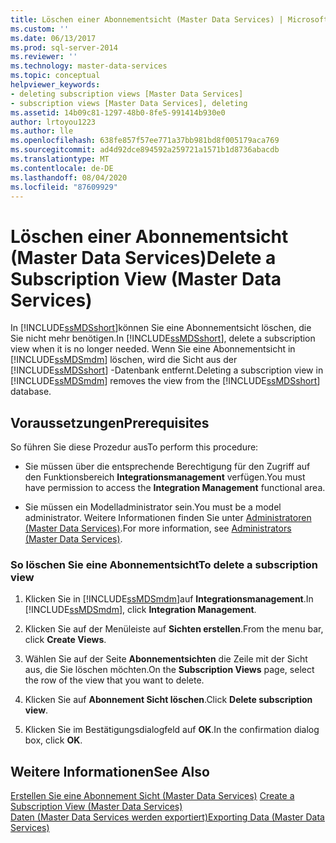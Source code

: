 ```yaml
---
title: Löschen einer Abonnementsicht (Master Data Services) | Microsoft-Dokumentation
ms.custom: ''
ms.date: 06/13/2017
ms.prod: sql-server-2014
ms.reviewer: ''
ms.technology: master-data-services
ms.topic: conceptual
helpviewer_keywords:
- deleting subscription views [Master Data Services]
- subscription views [Master Data Services], deleting
ms.assetid: 14b09c81-1297-48b0-8fe5-991414b930e0
author: lrtoyou1223
ms.author: lle
ms.openlocfilehash: 638fe857f57ee771a37bb981bd8f005179aca769
ms.sourcegitcommit: ad4d92dce894592a259721a1571b1d8736abacdb
ms.translationtype: MT
ms.contentlocale: de-DE
ms.lasthandoff: 08/04/2020
ms.locfileid: "87609929"
---
```

# <a name="delete-a-subscription-view-master-data-services"></a><span data-ttu-id="c9764-102">Löschen einer Abonnementsicht (Master Data Services)</span><span class="sxs-lookup"><span data-stu-id="c9764-102">Delete a Subscription View (Master Data Services)</span></span>
  <span data-ttu-id="c9764-103">In [!INCLUDE[ssMDSshort](../includes/ssmdsshort-md.md)]können Sie eine Abonnementsicht löschen, die Sie nicht mehr benötigen.</span><span class="sxs-lookup"><span data-stu-id="c9764-103">In [!INCLUDE[ssMDSshort](../includes/ssmdsshort-md.md)], delete a subscription view when it is no longer needed.</span></span> <span data-ttu-id="c9764-104">Wenn Sie eine Abonnementsicht in [!INCLUDE[ssMDSmdm](../includes/ssmdsmdm-md.md)] löschen, wird die Sicht aus der [!INCLUDE[ssMDSshort](../includes/ssmdsshort-md.md)] -Datenbank entfernt.</span><span class="sxs-lookup"><span data-stu-id="c9764-104">Deleting a subscription view in [!INCLUDE[ssMDSmdm](../includes/ssmdsmdm-md.md)] removes the view from the [!INCLUDE[ssMDSshort](../includes/ssmdsshort-md.md)] database.</span></span>  
  
## <a name="prerequisites"></a><span data-ttu-id="c9764-105">Voraussetzungen</span><span class="sxs-lookup"><span data-stu-id="c9764-105">Prerequisites</span></span>  
 <span data-ttu-id="c9764-106">So führen Sie diese Prozedur aus</span><span class="sxs-lookup"><span data-stu-id="c9764-106">To perform this procedure:</span></span>  
  
-   <span data-ttu-id="c9764-107">Sie müssen über die entsprechende Berechtigung für den Zugriff auf den Funktionsbereich **Integrationsmanagement** verfügen.</span><span class="sxs-lookup"><span data-stu-id="c9764-107">You must have permission to access the **Integration Management** functional area.</span></span>  
  
-   <span data-ttu-id="c9764-108">Sie müssen ein Modelladministrator sein.</span><span class="sxs-lookup"><span data-stu-id="c9764-108">You must be a model administrator.</span></span> <span data-ttu-id="c9764-109">Weitere Informationen finden Sie unter [Administratoren &#40;Master Data Services&#41;](administrators-master-data-services.md).</span><span class="sxs-lookup"><span data-stu-id="c9764-109">For more information, see [Administrators &#40;Master Data Services&#41;](administrators-master-data-services.md).</span></span>  
  
### <a name="to-delete-a-subscription-view"></a><span data-ttu-id="c9764-110">So löschen Sie eine Abonnementsicht</span><span class="sxs-lookup"><span data-stu-id="c9764-110">To delete a subscription view</span></span>  
  
1.  <span data-ttu-id="c9764-111">Klicken Sie in [!INCLUDE[ssMDSmdm](../includes/ssmdsmdm-md.md)]auf **Integrationsmanagement**.</span><span class="sxs-lookup"><span data-stu-id="c9764-111">In [!INCLUDE[ssMDSmdm](../includes/ssmdsmdm-md.md)], click **Integration Management**.</span></span>  
  
2.  <span data-ttu-id="c9764-112">Klicken Sie auf der Menüleiste auf **Sichten erstellen**.</span><span class="sxs-lookup"><span data-stu-id="c9764-112">From the menu bar, click **Create Views**.</span></span>  
  
3.  <span data-ttu-id="c9764-113">Wählen Sie auf der Seite **Abonnementsichten** die Zeile mit der Sicht aus, die Sie löschen möchten.</span><span class="sxs-lookup"><span data-stu-id="c9764-113">On the **Subscription Views** page, select the row of the view that you want to delete.</span></span>  
  
4.  <span data-ttu-id="c9764-114">Klicken Sie auf **Abonnement Sicht löschen**.</span><span class="sxs-lookup"><span data-stu-id="c9764-114">Click **Delete subscription view**.</span></span>  
  
5.  <span data-ttu-id="c9764-115">Klicken Sie im Bestätigungsdialogfeld auf **OK**.</span><span class="sxs-lookup"><span data-stu-id="c9764-115">In the confirmation dialog box, click **OK**.</span></span>  
  
## <a name="see-also"></a><span data-ttu-id="c9764-116">Weitere Informationen</span><span class="sxs-lookup"><span data-stu-id="c9764-116">See Also</span></span>  
 <span data-ttu-id="c9764-117">[Erstellen Sie eine Abonnement Sicht &#40;Master Data Services&#41;](create-a-subscription-view-to-export-data-master-data-services.md) </span><span class="sxs-lookup"><span data-stu-id="c9764-117">[Create a Subscription View &#40;Master Data Services&#41;](create-a-subscription-view-to-export-data-master-data-services.md) </span></span>  
 [<span data-ttu-id="c9764-118">Daten &#40;Master Data Services werden exportiert&#41;</span><span class="sxs-lookup"><span data-stu-id="c9764-118">Exporting Data &#40;Master Data Services&#41;</span></span>](overview-exporting-data-master-data-services.md)  
  
  
